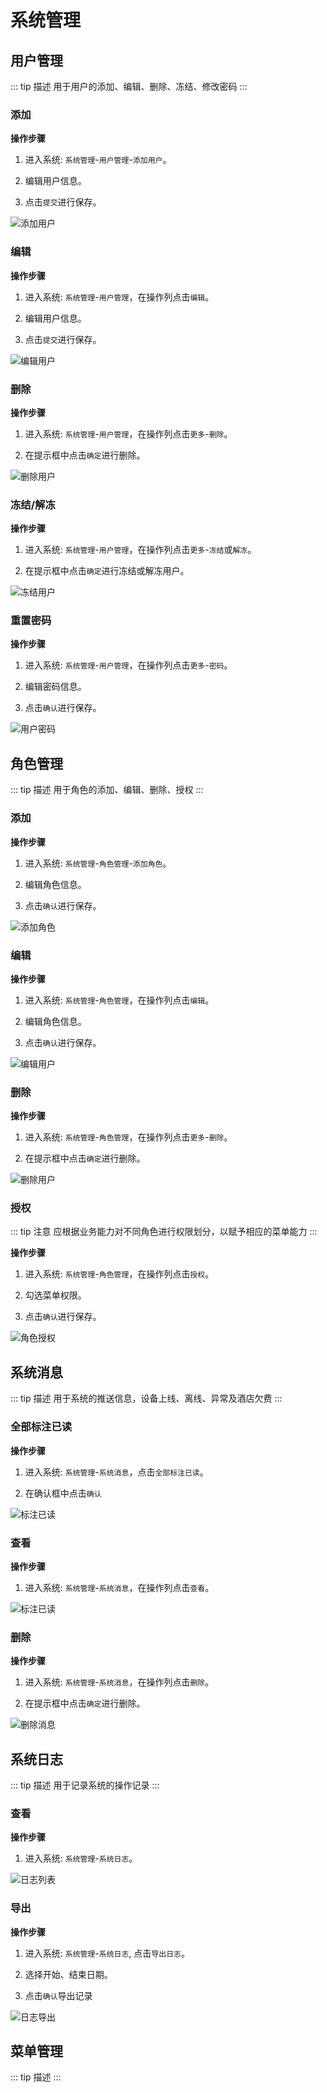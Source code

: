 # 系统管理

## 用户管理

::: tip 描述
用于用户的添加、编辑、删除、冻结、修改密码
:::

### 添加

**操作步骤**

1. 进入系统: `系统管理`-`用户管理`-`添加用户`。  

2. 编辑用户信息。

3. 点击`提交`进行保存。  

![添加用户](./images/system/user-add.png)

### 编辑

**操作步骤**

1. 进入系统: `系统管理`-`用户管理`，在操作列点击`编辑`。

2. 编辑用户信息。

3. 点击`提交`进行保存。  

![编辑用户](./images/system/user-edit.png)

### 删除

**操作步骤**

1. 进入系统: `系统管理`-`用户管理`，在操作列点击`更多`-`删除`。

2. 在提示框中点击`确定`进行删除。

![删除用户](./images/system/user-delete.png)

### 冻结/解冻

**操作步骤**

1. 进入系统: `系统管理`-`用户管理`，在操作列点击`更多`-`冻结`或`解冻`。

2. 在提示框中点击`确定`进行冻结或解冻用户。

![冻结用户](./images/system/user-enable.png)

### 重置密码

**操作步骤**

1. 进入系统: `系统管理`-`用户管理`，在操作列点击`更多`-`密码`。

2. 编辑密码信息。

3. 点击`确认`进行保存。

![用户密码](./images/system/user-password.png)

## 角色管理

::: tip 描述
用于角色的添加、编辑、删除、授权
:::

### 添加

**操作步骤**

1. 进入系统: `系统管理`-`角色管理`-`添加角色`。  

2. 编辑角色信息。

3. 点击`确认`进行保存。  

![添加角色](./images/system/role-add.png)

### 编辑

**操作步骤**

1. 进入系统: `系统管理`-`角色管理`，在操作列点击`编辑`。

2. 编辑角色信息。

3. 点击`确认`进行保存。  

![编辑用户](./images/system/role-edit.png)

### 删除

**操作步骤**

1. 进入系统: `系统管理`-`角色管理`，在操作列点击`更多`-`删除`。

2. 在提示框中点击`确定`进行删除。

![删除用户](./images/system/role-delete.png)

### 授权

::: tip 注意
应根据业务能力对不同角色进行权限划分，以赋予相应的菜单能力
:::

**操作步骤**

1. 进入系统: `系统管理`-`角色管理`，在操作列点击`授权`。

2. 勾选菜单权限。

3. 点击`确认`进行保存。  

![角色授权](./images/system/role-permission.png)

## 系统消息

::: tip 描述
用于系统的推送信息，设备上线、离线、异常及酒店欠费
:::

### 全部标注已读

**操作步骤**

1. 进入系统: `系统管理`-`系统消息`，点击`全部标注已读`。

2. 在确认框中点击`确认`

![标注已读](./images/system/message-tag.png)

### 查看

**操作步骤**

1. 进入系统: `系统管理`-`系统消息`，在操作列点击`查看`。

![标注已读](./images/system/message-check.png)

### 删除

**操作步骤**

1. 进入系统: `系统管理`-`系统消息`，在操作列点击`删除`。

2. 在提示框中点击`确定`进行删除。

![删除消息](./images/system/message-delete.png)

## 系统日志

::: tip 描述
用于记录系统的操作记录
:::

### 查看

**操作步骤**

1. 进入系统: `系统管理`-`系统日志`。

![日志列表](./images/system/log-list.png)

### 导出

**操作步骤**

1. 进入系统: `系统管理`-`系统日志`, 点击`导出日志`。

2. 选择开始、结束日期。

3. 点击`确认`导出记录

![日志导出](./images/system/log-export.png)

## 菜单管理

::: tip 描述
:::
